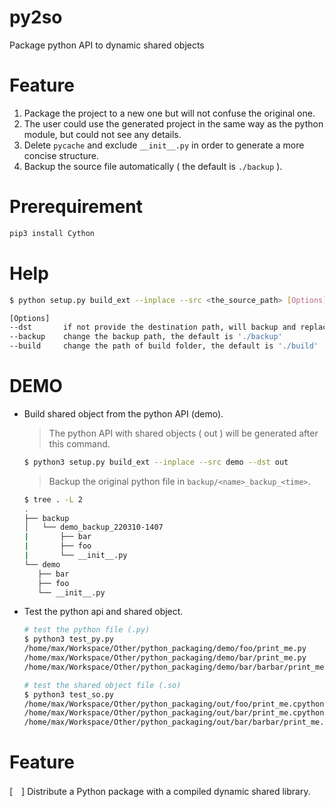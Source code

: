 # py2so
Package python API to dynamic shared objects

# Feature
1. Package the project to a new one but will not confuse the original one.
2. The user could use the generated project in the same way as the python module, but could not see any details.
3. Delete `pycache` and exclude `__init__.py` in order to generate a more concise structure.
4. Backup the source file automatically ( the default is `./backup` ).
# Prerequirement
```bash
pip3 install Cython
```

# Help
```bash
$ python setup.py build_ext --inplace --src <the_source_path> [Options]

[Options]
--dst       if not provide the destination path, will backup and replace the original one.
--backup    change the backup path, the default is './backup'
--build     change the path of build folder, the default is './build'
```

# DEMO
* Build shared object from the python API (demo).
    > The python API with shared objects ( out ) will be generated after this command.
    ```bash
    $ python3 setup.py build_ext --inplace --src demo --dst out
    ```
    
    > Backup the original python file in `backup/<name>_backup_<time>`.
    ```bash
    $ tree . -L 2
    .
    ├── backup
    │   └── demo_backup_220310-1407
    |       ├── bar
    |       ├── foo
    |       └── __init__.py
    └── demo
       ├── bar
       ├── foo
       └── __init__.py
    ```

* Test the python api and shared object.
    ```bash
    # test the python file (.py)
    $ python3 test_py.py
    /home/max/Workspace/Other/python_packaging/demo/foo/print_me.py
    /home/max/Workspace/Other/python_packaging/demo/bar/print_me.py
    /home/max/Workspace/Other/python_packaging/demo/bar/barbar/print_me.py

    # test the shared object file (.so) 
    $ python3 test_so.py
    /home/max/Workspace/Other/python_packaging/out/foo/print_me.cpython-36m-x86_64-linux-gnu.so
    /home/max/Workspace/Other/python_packaging/out/bar/print_me.cpython-36m-x86_64-linux-gnu.so
    /home/max/Workspace/Other/python_packaging/out/bar/barbar/print_me.cpython-36m-x86_64-linux-gnu.so
    ```

# Feature
[　] Distribute a Python package with a compiled dynamic shared library.